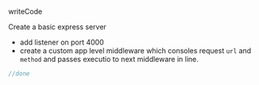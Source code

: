 writeCode

Create a basic express server

- add listener on port 4000
- create a custom app level middleware which consoles request `url` and `method` and passes executio to next middleware in line.
```js
//done
```
